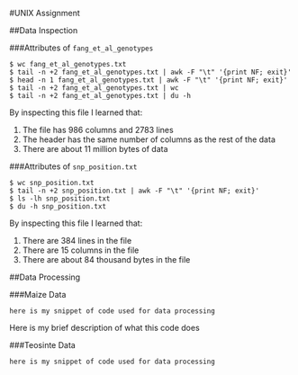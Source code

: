 #UNIX Assignment

##Data Inspection

###Attributes of `fang_et_al_genotypes`

```
$ wc fang_et_al_genotypes.txt
$ tail -n +2 fang_et_al_genotypes.txt | awk -F "\t" '{print NF; exit}'
$ head -n 1 fang_et_al_genotypes.txt | awk -F "\t" '{print NF; exit}'
$ tail -n +2 fang_et_al_genotypes.txt | wc
$ tail -n +2 fang_et_al_genotypes.txt | du -h
```

By inspecting this file I learned that:

1. The file has 986 columns and 2783 lines
2. The header has the same number of columns as the rest of the data
3. There are about 11 million bytes of data


###Attributes of `snp_position.txt`

```
$ wc snp_position.txt
$ tail -n +2 snp_position.txt | awk -F "\t" '{print NF; exit}'
$ ls -lh snp_position.txt
$ du -h snp_position.txt
```

By inspecting this file I learned that:

1. There are 384 lines in the file
2. There are 15 columns in the file
3. There are about 84 thousand bytes in the file


##Data Processing

###Maize Data

```
here is my snippet of code used for data processing
```

Here is my brief description of what this code does


###Teosinte Data

```
here is my snippet of code used for data processing
```
